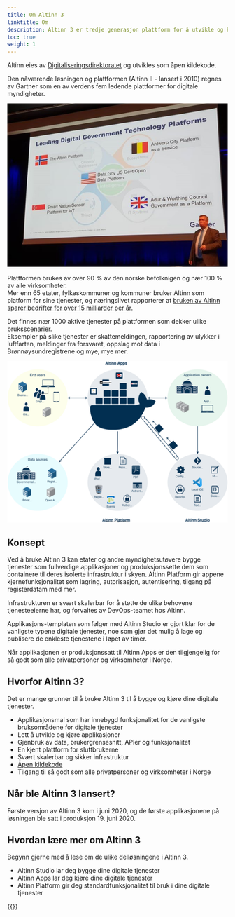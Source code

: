 ```yaml
---
title: Om Altinn 3
linktitle: Om
description: Altinn 3 er tredje generasjon plattform for å utvikle og kjøre digitale tjenester.
toc: true
weight: 1
---
```


Altinn eies av [Digitaliseringsdirektoratet](https://www.digdir.no/digdir/om-digitaliseringsdirektoratet/1547) og utvikles som åpen kildekode.

Den nåværende løsningen og plattformen (Altinn II - lansert i 2010) regnes av Gartner som en
av verdens fem ledende plattformer for digitale myndigheter.

![Gartner](gartner.png "Gartner")

Plattformen brukes av over 90 % av den norske befolknigen og nær 100 % av alle virksomheter.  
Mer enn 65 etater, fylkeskommuner og kommuner bruker Altinn som platform for sine tjenester, og 
næringslivet rapporterer at [bruken av Altinn sparer bedrifter for over 15 milliarder per år](https://www.digdir.no/digitale-felleslosninger/altinn-gir-rekordinnsparing-naeringslivet/1912).

Det finnes nær 1000 aktive tjenester på plattformen som dekker ulike bruksscenarier.  
Eksempler på slike tjenester er skattemeldingen, rapportering av ulykker i luftfarten, meldinger fra forsvaret,
oppslag mot data i Brønnøysundregistrene og mye, mye mer.

![Konsept](concept3.svg "Konsept for Altinn 3")

## Konsept

Ved å bruke Altinn 3 kan etater og andre myndighetsutøvere bygge tjenester som fullverdige applikasjoner og produksjonssette
dem som containere til deres isolerte infrastruktur i skyen. Altinn Platform gir appene kjernefunksjonalitet
som lagring, autorisasjon, autentisering, tilgang på registerdatam med mer.

Infrastrukturen er svært skalerbar for å støtte de ulike behovene tjenesteeierne har, og forvaltes av DevOps-teamet hos Altinn.

Applikasjons-templaten som følger med Altinn Studio er gjort klar for de vanligste typene digitale tjenester,
noe som gjør det mulig å lage og publisere de enkleste tjenestene i løpet av timer.

Når applikasjonen er produksjonssatt til Altinn Apps er den tilgjengelig for så godt som alle privatpersoner og virksomheter i Norge.

## Hvorfor Altinn 3?

Det er mange grunner til å bruke Altinn 3 til å bygge og kjøre dine digitale tjenester.

- Applikasjonsmal som har innebygd funksjonalitet for de vanligste bruksområdene for digitale tjenester
- Lett å utvikle og kjøre applikasjoner
- Gjenbruk av data, brukergrensesnitt, APIer og funksjonalitet
- En kjent plattform for sluttbrukerne
- Svært skalerbar og sikker infrastruktur
- [Åpen kildekode](open-source)
- Tilgang til så godt som alle privatpersoner og virksomheter i Norge

## Når ble Altinn 3 lansert?

Første versjon av Altinn 3 kom i juni 2020, og de første applikasjonene på løsningen ble satt i produksjon 19. juni 2020.

## Hvordan lære mer om Altinn 3

Begynn gjerne med å lese om de ulike delløsningene i Altinn 3.  

- Altinn Studio lar deg bygge dine digitale tjenester
- Altinn Apps lar deg kjøre dine digitale tjenester
- Altinn Platform gir deg standardfunksjonalitet til bruk i dine digitale tjenester

{{<children />}}

